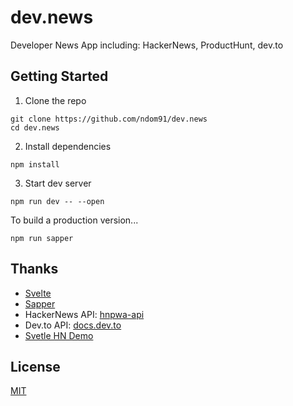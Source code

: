# dev.news

Developer News App including: HackerNews, ProductHunt, dev.to

## Getting Started

1. Clone the repo

```
git clone https://github.com/ndom91/dev.news
cd dev.news
```

2. Install dependencies

```
npm install
```

3. Start dev server

```
npm run dev -- --open
```

To build a production version...

```
npm run sapper
```

## Thanks

- [Svelte](https://svelte.dev)
- [Sapper](https://sapper.svelte.dev)
- HackerNews API: [hnpwa-api](https://github.com/davideast/hnpwa-api)
- Dev.to API: [docs.dev.to](https://docs.dev.to/api)
- [Svetle HN Demo](https://github.com/sveltejs/hn.svelte.dev)

## License

[MIT](LICENSE)
